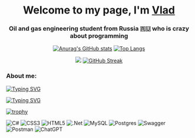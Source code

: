 <h1 align="center">Welcome to my page, I'm <a href="https://t.me/vlad_1k" target="_blank">Vlad</a> 
<h3 align="center">Oil and gas engineering student from Russia 🇷🇺 who is crazy about programming</h3>

<div align="center"> 

[![Anurag's GitHub stats](https://github-readme-stats.vercel.app/api?username=dels-in&show_icons=true)](https://github.com/anuraghazra/github-readme-stats)
[![Top Langs](https://github-readme-stats.vercel.app/api/top-langs/?username=dels-in&hide=HLSLlayout=donut)](https://github.com/anuraghazra/github-readme-stats)

![](https://github-profile-summary-cards.vercel.app/api/cards/productive-time?username=dels-in&theme=github&utcOffset=3)
[![GitHub Streak](http://github-readme-streak-stats.herokuapp.com?user=dels-in&theme=github&border_radius=4&date_format=j%20M%5B%20Y%5D&mode=weekly)](https://git.io/streak-stats)

</div>

<h3 align="left">About me:</h3>

[![Typing SVG](https://readme-typing-svg.herokuapp.com?font=Roboto&size=15&pause=1000&color=000000&background=FFFFFF&multiline=true&repeat=false&vCenter=true&random=false&width=435&lines=-+%F0%9F%94%AD+I%E2%80%99m+currently+working+on+beginning+;a+programmer+career)](https://git.io/typing-svg)

[![Typing SVG](https://readme-typing-svg.herokuapp.com?font=Roboto&size=15&pause=1000&color=000000&background=FFFFFF&multiline=true&repeat=false&vCenter=true&random=false&width=435&lines=-+%F0%9F%8C%B1+I%E2%80%99m+currently+learning+ASP.NET)](https://git.io/typing-svg)

[![trophy](https://github-profile-trophy.vercel.app/?username=dels-in)](https://github.com/ryo-ma/github-profile-trophy)

![C#](https://img.shields.io/badge/c%23-%23239120.svg?style=for-the-badge&logo=csharp&logoColor=white)
![CSS3](https://img.shields.io/badge/css3-%231572B6.svg?style=for-the-badge&logo=css3&logoColor=white)
![HTML5](https://img.shields.io/badge/html5-%23E34F26.svg?style=for-the-badge&logo=html5&logoColor=white)
![.Net](https://img.shields.io/badge/.NET-5C2D91?style=for-the-badge&logo=.net&logoColor=white)
![MySQL](https://img.shields.io/badge/mysql-%2300f.svg?style=for-the-badge&logo=mysql&logoColor=white)
![Postgres](https://img.shields.io/badge/postgres-%23316192.svg?style=for-the-badge&logo=postgresql&logoColor=white)
![Swagger](https://img.shields.io/badge/-Swagger-%23Clojure?style=for-the-badge&logo=swagger&logoColor=white)
![Postman](https://img.shields.io/badge/Postman-FF6C37?style=for-the-badge&logo=postman&logoColor=white)
![ChatGPT](https://img.shields.io/badge/chatGPT-74aa9c?style=for-the-badge&logo=openai&logoColor=white)



<!--
**dels-in/dels-in** is a ✨ _special_ ✨ repository because its `README.md` (this file) appears on your GitHub profile.

Here are some ideas to get you started:

- 🔭 I’m currently working on beginning a programmer career
- 🌱 I’m currently learning ASP.NET Core
- 👯 I’m looking to collaborate on ...
- 🤔 I’m looking for help with ...
- 💬 Ask me about ...
- 📫 How to reach me: ...
- 😄 Pronouns: ...
- ⚡ Fun fact: ...


